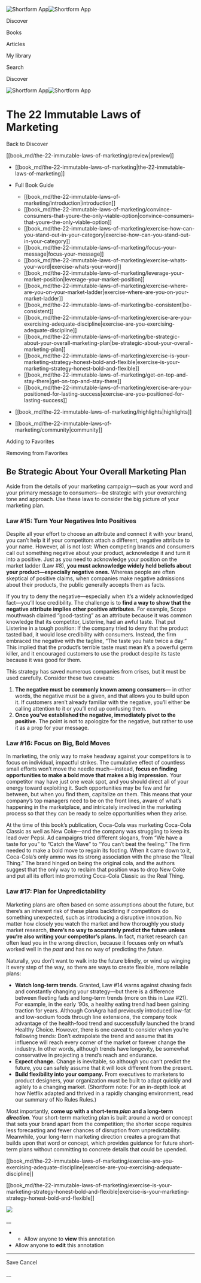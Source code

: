 ![Shortform App](/img/logo.36a2399e.svg)![Shortform App](/img/logo-dark.70c1b072.svg)

Discover

Books

Articles

My library

Search

Discover

![Shortform App](/img/logo.36a2399e.svg)![Shortform App](/img/logo-dark.70c1b072.svg)

# The 22 Immutable Laws of Marketing

Back to Discover

[[book_md/the-22-immutable-laws-of-marketing/preview|preview]]

  * [[book_md/the-22-immutable-laws-of-marketing|the-22-immutable-laws-of-marketing]]
  * Full Book Guide

    * [[book_md/the-22-immutable-laws-of-marketing/introduction|introduction]]
    * [[book_md/the-22-immutable-laws-of-marketing/convince-consumers-that-youre-the-only-viable-option|convince-consumers-that-youre-the-only-viable-option]]
    * [[book_md/the-22-immutable-laws-of-marketing/exercise-how-can-you-stand-out-in-your-category|exercise-how-can-you-stand-out-in-your-category]]
    * [[book_md/the-22-immutable-laws-of-marketing/focus-your-message|focus-your-message]]
    * [[book_md/the-22-immutable-laws-of-marketing/exercise-whats-your-word|exercise-whats-your-word]]
    * [[book_md/the-22-immutable-laws-of-marketing/leverage-your-market-position|leverage-your-market-position]]
    * [[book_md/the-22-immutable-laws-of-marketing/exercise-where-are-you-on-your-market-ladder|exercise-where-are-you-on-your-market-ladder]]
    * [[book_md/the-22-immutable-laws-of-marketing/be-consistent|be-consistent]]
    * [[book_md/the-22-immutable-laws-of-marketing/exercise-are-you-exercising-adequate-discipline|exercise-are-you-exercising-adequate-discipline]]
    * [[book_md/the-22-immutable-laws-of-marketing/be-strategic-about-your-overall-marketing-plan|be-strategic-about-your-overall-marketing-plan]]
    * [[book_md/the-22-immutable-laws-of-marketing/exercise-is-your-marketing-strategy-honest-bold-and-flexible|exercise-is-your-marketing-strategy-honest-bold-and-flexible]]
    * [[book_md/the-22-immutable-laws-of-marketing/get-on-top-and-stay-there|get-on-top-and-stay-there]]
    * [[book_md/the-22-immutable-laws-of-marketing/exercise-are-you-positioned-for-lasting-success|exercise-are-you-positioned-for-lasting-success]]
  * [[book_md/the-22-immutable-laws-of-marketing/highlights|highlights]]
  * [[book_md/the-22-immutable-laws-of-marketing/community|community]]



Adding to Favorites 

Removing from Favorites 

## Be Strategic About Your Overall Marketing Plan

Aside from the details of your marketing campaign—such as your word and your primary message to consumers—be strategic with your overarching tone and approach. Use these laws to consider the big picture of your marketing plan.

### Law #15: Turn Your Negatives Into Positives

Despite all your effort to choose an attribute and connect it with your brand, you can’t help it if your competitors attach a different, negative attribute to your name. However, all is not lost: When competing brands and consumers call out something negative about your product, acknowledge it and turn it into a positive. Just as you need to acknowledge your position on the market ladder (Law #8), **you must acknowledge widely held beliefs about your product—especially negative ones.** Whereas people are often skeptical of positive claims, when companies make negative admissions about their products, the public generally accepts them as facts.

If you try to deny the negative—especially when it’s a widely acknowledged fact—you’ll lose credibility. The challenge is to **find a way to show that the negative attribute implies other positive attributes.** For example, Scope mouthwash claimed “good-tasting” as an attribute because it was common knowledge that its competitor, Listerine, had an awful taste. That put Listerine in a tough position: If the company tried to deny that the product tasted bad, it would lose credibility with consumers. Instead, the firm embraced the negative with the tagline, “The taste you hate twice a day.” This implied that the product’s terrible taste must mean it’s a powerful germ killer, and it encouraged customers to use the product despite its taste because it was good for them.

This strategy has saved numerous companies from crises, but it must be used carefully. Consider these two caveats:

  1. **The negative must be commonly known among consumers—** in other words, the negative must be a given, and that allows you to build upon it. If customers aren’t already familiar with the negative, you’ll either be calling attention to it or you’ll end up confusing them. 
  2. **Once you’ve established the negative, immediately pivot to the positive.** The point is not to apologize for the negative, but rather to use it as a prop for your message. 



### Law #16: Focus on Big, Bold Moves

In marketing, the only way to make headway against your competitors is to focus on individual, impactful strikes. The cumulative effect of countless small efforts won’t move the needle much—instead, **focus on finding opportunities to make a bold move that makes a big impression.** Your competitor may have just one weak spot, and you should direct all of your energy toward exploiting it. Such opportunities may be few and far between, but when you find them, capitalize on them. This means that your company’s top managers need to be on the front lines, aware of what’s happening in the marketplace, and intricately involved in the marketing process so that they can be ready to seize opportunities when they arise.

At the time of this book’s publication, Coca-Cola was marketing Coca-Cola Classic as well as New Coke—and the company was struggling to keep its lead over Pepsi. Ad campaigns tried different slogans, from “We have a taste for you” to “Catch the Wave” to “You can’t beat the feeling.” The firm needed to make a bold move to regain its footing. When it came down to it, Coca-Cola’s only ammo was its strong association with the phrase the “Real Thing.” The brand hinged on being the original cola, and the authors suggest that the only way to reclaim that position was to drop New Coke and put all its effort into promoting Coca-Cola Classic as the Real Thing.

### Law #17: Plan for Unpredictability

Marketing plans are often based on some assumptions about the future, but there’s an inherent risk of these plans backfiring if competitors do something unexpected, such as introducing a disruptive innovation. No matter how closely you watch the market and how thoroughly you study market research, **there’s no way to accurately predict the future unless you’re also writing your competitor’s plans.** In fact, market research can often lead you in the wrong direction, because it focuses only on what’s worked well in the _past_ and has no way of predicting the _future_.

Naturally, you don’t want to walk into the future blindly, or wind up winging it every step of the way, so there are ways to create flexible, more reliable plans:

  * **Watch long-term trends.** Granted, Law #14 warns against chasing fads and constantly changing your strategy—but there is a difference between fleeting fads and long-term trends (more on this in Law #21). For example, in the early ‘90s, a healthy eating trend had been gaining traction for years. Although ConAgra had previously introduced low-fat and low-sodium foods through line extensions, the company took advantage of the health-food trend and successfully launched the brand Healthy Choice. However, there is one caveat to consider when you’re following trends: Don’t extrapolate the trend and assume that its influence will reach every corner of the market or forever change the industry. In other words, although trends have longevity, be somewhat conservative in projecting a trend’s reach and endurance. 
  * **Expect change.** Change is inevitable, so although you can’t predict the future, you can safely assume that it will look different from the present. 
  * **Build flexibility into your company.** From executives to marketers to product designers, your organization must be built to adapt quickly and agilely to a changing market. (Shortform note: For an in-depth look at how Netflix adapted and thrived in a rapidly changing environment, read our summary of No Rules Rules.)



Most importantly, **come up with a short-term _plan_ and a long-term _direction_**. Your short-term marketing plan is built around a word or concept that sets your brand apart from the competition; the shorter scope requires less forecasting and fewer chances of disruption from unpredictability. Meanwhile, your long-term marketing direction creates a program that builds upon that word or concept, which provides guidance for future short-term plans without committing to concrete details that could be upended.

[[book_md/the-22-immutable-laws-of-marketing/exercise-are-you-exercising-adequate-discipline|exercise-are-you-exercising-adequate-discipline]]

[[book_md/the-22-immutable-laws-of-marketing/exercise-is-your-marketing-strategy-honest-bold-and-flexible|exercise-is-your-marketing-strategy-honest-bold-and-flexible]]

![](https://bat.bing.com/action/0?ti=56018282&Ver=2&mid=9e29e781-effa-4c6f-8755-abdf8ed8a66e&sid=f30c5e70639211ee87d33f0876d93783&vid=f30c9700639211eeb3a75d830392c94f&vids=0&msclkid=N&pi=0&lg=en-US&sw=800&sh=600&sc=24&nwd=1&tl=Shortform%20%7C%20Book&p=https%3A%2F%2Fwww.shortform.com%2Fapp%2Fbook%2Fthe-22-immutable-laws-of-marketing%2Fbe-strategic-about-your-overall-marketing-plan&r=&lt=353&evt=pageLoad&sv=1&rn=6047)

__

  *   * Allow anyone to **view** this annotation
  * Allow anyone to **edit** this annotation



* * *

Save Cancel

__



